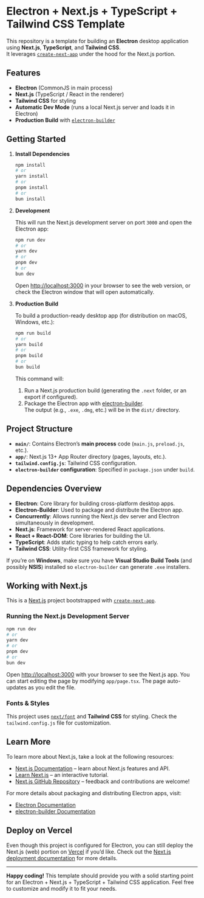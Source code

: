 # Electron + Next.js + TypeScript + Tailwind CSS Template

This repository is a template for building an **Electron** desktop application using **Next.js**, **TypeScript**, and **Tailwind CSS**.  
It leverages [`create-next-app`](https://nextjs.org/docs/app/api-reference/cli/create-next-app) under the hood for the Next.js portion.

## Features

- **Electron** (CommonJS in main process)
- **Next.js** (TypeScript / React in the renderer)
- **Tailwind CSS** for styling
- **Automatic Dev Mode** (runs a local Next.js server and loads it in Electron)
- **Production Build** with [`electron-builder`](https://www.electron.build/)

## Getting Started

1. **Install Dependencies**

   ```bash
   npm install
   # or
   yarn install
   # or
   pnpm install
   # or
   bun install
   ```

2. **Development**

   This will run the Next.js development server on port `3000` and open the Electron app:

   ```bash
   npm run dev
   # or
   yarn dev
   # or
   pnpm dev
   # or
   bun dev
   ```

   Open [http://localhost:3000](http://localhost:3000) in your browser to see the web version, or check the Electron window that will open automatically.

3. **Production Build**

   To build a production-ready desktop app (for distribution on macOS, Windows, etc.):

   ```bash
   npm run build
   # or
   yarn build
   # or
   pnpm build
   # or
   bun build
   ```

   This command will:
    1. Run a Next.js production build (generating the `.next` folder, or an export if configured).
    2. Package the Electron app with [electron-builder](https://www.electron.build/).  
       The output (e.g., `.exe`, `.dmg`, etc.) will be in the `dist/` directory.

## Project Structure

- **`main/`**: Contains Electron’s **main process** code (`main.js`, `preload.js`, etc.).
- **`app/`**: Next.js 13+ App Router directory (pages, layouts, etc.).
- **`tailwind.config.js`**: Tailwind CSS configuration.
- **`electron-builder` configuration**: Specified in `package.json` under `build`.

## Dependencies Overview

- **Electron**: Core library for building cross-platform desktop apps.
- **Electron-Builder**: Used to package and distribute the Electron app.
- **Concurrently**: Allows running the Next.js dev server and Electron simultaneously in development.
- **Next.js**: Framework for server-rendered React applications.
- **React + React-DOM**: Core libraries for building the UI.
- **TypeScript**: Adds static typing to help catch errors early.
- **Tailwind CSS**: Utility-first CSS framework for styling.

If you’re on **Windows**, make sure you have **Visual Studio Build Tools** (and possibly **NSIS**) installed so `electron-builder` can generate `.exe` installers.

## Working with Next.js

This is a [Next.js](https://nextjs.org) project bootstrapped with [`create-next-app`](https://nextjs.org/docs/app/api-reference/cli/create-next-app).

### Running the Next.js Development Server

```bash
npm run dev
# or
yarn dev
# or
pnpm dev
# or
bun dev
```

Open [http://localhost:3000](http://localhost:3000) with your browser to see the Next.js app. You can start editing the page by modifying `app/page.tsx`. The page auto-updates as you edit the file.

### Fonts & Styles

This project uses [`next/font`](https://nextjs.org/docs/app/building-your-application/optimizing/fonts) and **Tailwind CSS** for styling. Check the `tailwind.config.js` file for customization.

## Learn More

To learn more about Next.js, take a look at the following resources:

- [Next.js Documentation](https://nextjs.org/docs) – learn about Next.js features and API.
- [Learn Next.js](https://nextjs.org/learn) – an interactive tutorial.
- [Next.js GitHub Repository](https://github.com/vercel/next.js) – feedback and contributions are welcome!

For more details about packaging and distributing Electron apps, visit:

- [Electron Documentation](https://www.electronjs.org/docs/latest)
- [electron-builder Documentation](https://www.electron.build/)

## Deploy on Vercel

Even though this project is configured for Electron, you can still deploy the Next.js (web) portion on [Vercel](https://vercel.com/new) if you’d like. Check out the [Next.js deployment documentation](https://nextjs.org/docs/app/building-your-application/deploying) for more details.

---

**Happy coding!** This template should provide you with a solid starting point for an Electron + Next.js + TypeScript + Tailwind CSS application. Feel free to customize and modify it to fit your needs.